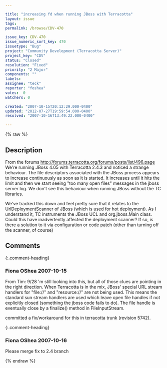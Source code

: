```yaml
---

title: "increasing fd when running JBoss with Terracotta"
layout: issue
tags: 
permalink: /browse/CDV-470

issue_key: CDV-470
issue_numeric_sort_key: 470
issuetype: "Bug"
project: "Community Development (Terracotta Server)"
project_key: "CDV"
status: "Closed"
resolution: "Fixed"
priority: "2 Major"
components: ""
labels: 
assignee: "teck"
reporter: "foshea"
votes:  0
watchers: 0

created: "2007-10-15T20:12:29.000-0400"
updated: "2012-07-27T19:59:54.000-0400"
resolved: "2007-10-16T13:49:22.000-0400"

---
```




{% raw %}



## Description

<div markdown="1" class="description">

From the forums
http://forums.terracotta.org/forums/posts/list/496.page
We're running JBoss 4.05 with Terracotta 2.4.3 and noticed a strange behaviour. The file descriptors associated with the JBoss process appears to increase continuously as soon as it is started. It increases until it hits the limit and then we start seeing "too many open files" messages in the jboss server log. We don't see this behaviour when running JBoss without the TC libraries.

We've tracked this down and feel pretty sure that it relates to the UrlDeploymentScanner of JBoss (which is used for hot deployment). As I understand it, TC instruments the JBoss UCL and org.jboss.Main class. Could this have inadvertently affected the deployment scanner? If so, is there a solution to it via configuration or code patch (other than turning off the scanner, of course)


</div>

## Comments


{:.comment-heading}
### **Fiona OShea** <span class="date">2007-10-15</span>

<div markdown="1" class="comment">

From Tim: 9/28
'm still looking into this, but all of those clues are pointing in the right direction. When Terracotta is in the mix, JBoss' special URL stream handlers for "file://" and "resource://" are not being used. This means the standard sun stream handlers are used which leave open file handles if not explicitly closed (something the jboss code fails to do). The file handle is eventually close by a finalize() method in FileInputStream. 

 committed a fix/workaround for this in terracotta trunk (revision 5742).


</div>


{:.comment-heading}
### **Fiona OShea** <span class="date">2007-10-16</span>

<div markdown="1" class="comment">

Please merge fix to 2.4 branch

</div>



{% endraw %}
